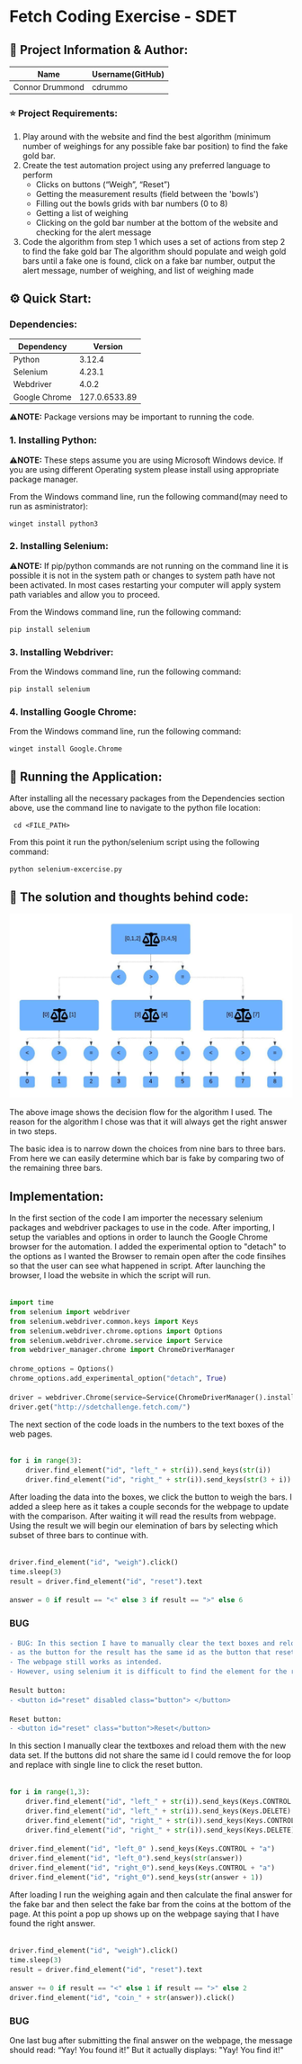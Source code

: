 # Fetch Coding Exercise - SDET

## 📖      Project Information & Author:

Name              | Username(GitHub)
----------------- |------------------
Connor Drummond   | cdrummo

### ⭐ Project Requirements:
1. Play around with the website and find the best algorithm (minimum number of weighings for any possible
fake bar position) to find the fake gold bar.
2. Create the test automation project using any preferred language to perform
   * Clicks on buttons (“Weigh”, “Reset”)
   * Getting the measurement results (field between the 'bowls')
   * Filling out the bowls grids with bar numbers (0 to 8)
   * Getting a list of weighing
   * Clicking on the gold bar number at the bottom of the website and checking for the alert message
3. Code the algorithm from step 1 which uses a set of actions from step 2 to find the fake gold bar
The algorithm should populate and weigh gold bars until a fake one is found, click on a fake bar number, output the
alert message, number of weighing, and list of weighing made

## ⚙️ Quick Start:

### Dependencies:

Dependency    | Version      
------------  | -------------
Python        | 3.12.4       
Selenium      | 4.23.1       
Webdriver     | 4.0.2        
Google Chrome | 127.0.6533.89

⚠️**NOTE:** Package versions may be important to running the code.

### 1. Installing Python:

⚠️**NOTE:** These steps assume you are using Microsoft Windows device. If you are using different Operating system please install using appropriate package manager.

From the Windows command line, run the following command(may need to run as asministrator):

    winget install python3

### 2. Installing Selenium:

⚠️**NOTE:** If pip/python commands are not running on the command line it is possible it is not in the system path or changes to system path have not been activated. In most cases restarting your computer will apply system path variables and allow you to proceed.

From the Windows command line, run the following command:

    pip install selenium

### 3. Installing Webdriver:

From the Windows command line, run the following command:

    pip install selenium

### 4. Installing Google Chrome:

From the Windows command line, run the following command:

    winget install Google.Chrome

## 🏃‍ Running the Application:

After installing all the necessary packages from the Dependencies section above, use the command line to navigate to the python file location:

     cd <FILE_PATH>

From this point it run the python/selenium script using the following command:

    python selenium-excercise.py

## 💭 The solution and thoughts behind code:

![alt text](https://github.com/cdrummo/selenium-exercise/blob/9865b765d700900066f69c66508070dabc8a92a0/Org%20charts.jpeg)

The above image shows the decision flow for the algorithm I used. The reason for the algorithm I chose was that it will always get the right answer in two steps.

The basic idea is to narrow down the choices from nine bars to three bars. From here we can easily determine which bar is fake by comparing two of the remaining three bars.


## Implementation:

In the first section of the code I am importer the necessary selenium packages and webdriver packages to use in the code. After importing, I setup the variables and options in order to launch the Google Chrome browser for the automation. I added the experimental option to "detach" to the options as I wanted the Browser to remain open after the code finsihes so that the user can see what happened in script. After launching the browser, I load the website in which the script will run.

```python

import time
from selenium import webdriver
from selenium.webdriver.common.keys import Keys
from selenium.webdriver.chrome.options import Options
from selenium.webdriver.chrome.service import Service
from webdriver_manager.chrome import ChromeDriverManager

chrome_options = Options()
chrome_options.add_experimental_option("detach", True)

driver = webdriver.Chrome(service=Service(ChromeDriverManager().install()), options=chrome_options)
driver.get("http://sdetchallenge.fetch.com/")

```

The next section of the code loads in the numbers to the text boxes of the web pages.

```python

for i in range(3):
    driver.find_element("id", "left_" + str(i)).send_keys(str(i))
    driver.find_element("id", "right_" + str(i)).send_keys(str(3 + i))

```

After loading the data into the boxes, we click the button to weigh the bars. I added a sleep here as it takes a couple seconds for the webpage to update with the comparison. After waiting it will read the results from webpage. Using the result we will begin our elemination of bars by selecting which subset of three bars to continue with.

```python

driver.find_element("id", "weigh").click()
time.sleep(3)
result = driver.find_element("id", "reset").text

answer = 0 if result == "<" else 3 if result == ">" else 6

```

### BUG

```diff
- BUG: In this section I have to manually clear the text boxes and reload them the data 
- as the button for the result has the same id as the button that reset the boards.
- The webpage still works as intended.
- However, using selenium it is difficult to find the element for the real 'reset' button.

Result button:
- <button id="reset" disabled class="button"> </button>

Reset button:
- <button id="reset" class="button">Reset</button>
```

In this section I manually clear the textboxes and reload them with the new data set. If the buttons did not share the same id I could remove the for loop and replace with single line to click the reset button.

```python

for i in range(1,3):
    driver.find_element("id", "left_" + str(i)).send_keys(Keys.CONTROL + "a")
    driver.find_element("id", "left_" + str(i)).send_keys(Keys.DELETE)
    driver.find_element("id", "right_" + str(i)).send_keys(Keys.CONTROL + "a")
    driver.find_element("id", "right_" + str(i)).send_keys(Keys.DELETE)

driver.find_element("id", "left_0" ).send_keys(Keys.CONTROL + "a")
driver.find_element("id", "left_0").send_keys(str(answer))
driver.find_element("id", "right_0").send_keys(Keys.CONTROL + "a")
driver.find_element("id", "right_0").send_keys(str(answer + 1))

```

After loading I run the weighing again and then calculate the final answer for the fake bar and then select the fake bar from the coins at the bottom of the page. At this point a pop up shows up on the webpage saying that I have found the right answer.

```python

driver.find_element("id", "weigh").click()
time.sleep(3)
result = driver.find_element("id", "reset").text

answer += 0 if result == "<" else 1 if result == ">" else 2
driver.find_element("id", "coin_" + str(answer)).click()


```

### BUG

One last bug after submitting the final answer on the webpage, the message should read:  “Yay! You found it!” 
But it actually displays: "Yay! You find it!"
